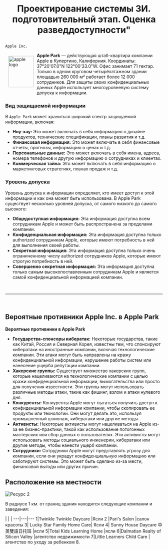 # <p align = "center">Проектирование системы ЗИ. подготовительный этап. Оценка разведдоступности"</p>

`Apple Inc.` 

<img width="81" height="100" align="left" style="float: left; margin: 10px 10px 10px 10px;" alt="apple logo" src="https://upload.wikimedia.org/wikipedia/commons/thumb/f/fa/Apple_logo_black.svg/800px-Apple_logo_black.svg.png"> **Apple Park** — действующая штаб-квартира компании Apple в Купертино, Калифорния. Координаты: 37°20'07.0"N 122°00'33.0"W. Офис занимает 71 гектар. Только в одном круговом четырёхэтажном здании площадью 260 000 м² работает более 12 000 сотрудников. Для защиты своих конфиденциальных данных Apple использует многоуровневую систему допуска к информации.

### Вид защищаемой информации

В `Apple Park` может храниться широкий спектр защищаемой информации, включая:

+ **Ноу-хау:** Это может включать в себя информацию о дизайне продуктов, технические спецификации, планы развития и т.д.
+ **Финансовая информация:** Это может включать в себя финансовые отчеты, прогнозы, информацию о ценах и т.д.
+ **Персональные данные:** Это может включать в себя имена, адреса, номера телефонов и другую информацию о сотрудниках и клиентах.
+ **Коммерческая тайна:** Это может включать в себя информацию о маркетинговых стратегиях, планах продаж и т.д.

### Уровень допуска

Уровень допуска к информации определяет, кто имеет доступ к этой информации и как она может быть использована. В Apple Park существует несколько уровней допуска, от самого низкого до самого высокого:

+ **Общедоступная информация:** Эта информация доступна всем сотрудникам Apple и может быть распространена за пределами компании.
+ **Конфиденциальная информация:** Эта информация доступна только authorized сотрудникам Apple, которые имеют потребность в ней для выполнения своей работы.
+ **Секретная информация:** Эта информация доступна только очень ограниченному числу authorized сотрудников Apple, которые имеют строгую потребность в ней.
+ **Совершенно секретная информация:** Эта информация доступна только самым высокопоставленным сотрудникам Apple и является самой конфиденциальной информацией компании.

<br>

---

<br>

## Вероятные противники Apple Inc. в Apple Park

**Вероятные противники в Apple Park**

+ **Государства-спонсоры кибератак:** Некоторые государства, такие как Китай, Россия и Северная Корея, известны тем, что спонсируют кибератаки на иностранные компании, включая технологические компании. Эти атаки могут быть направлены на кражу конфиденциальной информации, нарушение работы систем или нанесение ущерба репутации компании.
+ **Хакерские группы:** Существует множество хакерских групп, которые нацеливаются на технологические компании с целью кражи конфиденциальной информации, вымогательства или просто для получения известности. Эти группы могут использовать различные методы атаки, такие как фишинг, взлом и атаки нулевого дня.
+ **Конкуренты:** Конкуренты Apple могут пытаться получить доступ к конфиденциальной информации компании, чтобы скопировать ее продукты или технологии. Они могут делать это, используя промышленный шпионаж, кибератаки или другие методы.
+ **Активисты:** Некоторые активисты могут нацеливаться на Apple из-за ее бизнес-практики, такой как использование потогонных мастерских или сбор данных о пользователях. Эти активисты могут использовать методы социального инженерии, кибератаки или другие методы, чтобы нанести ущерб компании.
+ **Сотрудники:** Сотрудники Apple могут представлять угрозу для компании, если они украдут конфиденциальную информацию или саботируют системы. Это может быть сделано из-за мести, финансовой выгоды или других причин.


## Расположение на местности
![Ресурс 2](https://github.com/kovalevegor/Information-Security/assets/113568414/de914a2d-166f-4529-80b6-fd0e5ca55919)

В радиусе 1 км. от границ здания находятся следующие компании и заведения:

| | |
---|---|---
1|Twinkle Twinkle Daycare |Ясли
2 |Pari's Salon |салон красоты
3| Lucky Star Family Home Care| Ясли
4| Sunny House Daycare 中英雙語日托班 |ясли
5|Total Kids Learning Home |ясли
6|Dalmatian Realty of Silicon Valley |агентство недвижимости
7|Little Learners Child Care |агентство по уходу за ребенком
8. 





















